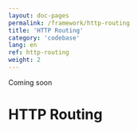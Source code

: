 ```yaml
---
layout: doc-pages
permalink: /framework/http-routing
title: 'HTTP Routing'
category: 'codebase'
lang: en
ref: http-routing
weight: 2
---
```


<span class="label label-info">Coming soon</span>

# HTTP Routing
